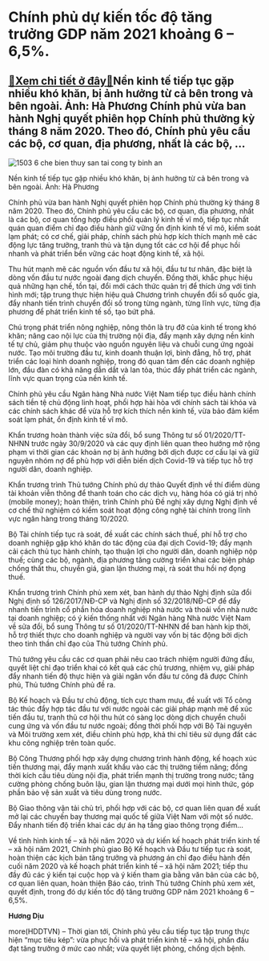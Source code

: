 Chính phủ dự kiến tốc độ tăng trưởng GDP năm 2021 khoảng 6 – 6,5%.
==================================================================

[:gift:Xem chi tiết ở đây:gift:](https://hddtvn.com/chinh-phu-du-kien-toc-do-tang-truong-gdp-nam-2021-khoang-6-65/)Nền kinh tế tiếp tục gặp nhiều khó khăn, bị ảnh hưởng từ cả bên trong và bên ngoài. Ảnh: Hà Phương Chính phủ vừa ban hành Nghị quyết phiên họp Chính phủ thường kỳ tháng 8 năm 2020. Theo đó, Chính phủ yêu cầu các bộ, cơ quan, địa phương, nhất là các bộ, …
--------------------------------------------------------------------------------------------------------------------------------------------------------------------------------------------------------------------------------------------------------------





![1503 6 che bien thuy san tai cong ty binh an](https://haiquanonline.com.vn/stores/news_dataimages/anhnd/082020/06/15/in_article/1503_6-che_bien_thuy_san_tai_cong_ty_binh_an.jpg?rt=20200917191712 "Hoạt động kinh tế trong năm nay không phục thuộc vào mong muốn, nỗ lực chủ quan của DN, Chính phủ, mà còn phụ thuộc vào diễn biến khách quan của dịch bệnh trên thế giới và trong nước	Ảnh: Hà Phương")


Nền kinh tế tiếp tục gặp nhiều khó khăn, bị ảnh hưởng từ cả bên trong và bên ngoài. Ảnh: Hà Phương



Chính phủ vừa ban hành Nghị quyết phiên họp Chính phủ thường kỳ tháng 8 năm 2020. Theo đó, Chính phủ yêu cầu các bộ, cơ quan, địa phương, nhất là các bộ, cơ quan tổng hợp điều phối quản lý kinh tế vĩ mô, tiếp tục nhất quán quan điểm chỉ đạo điều hành giữ vững ổn định kinh tế vĩ mô, kiểm soát lạm phát; có cơ chế, giải pháp, chính sách phù hợp kích thích mạnh mẽ các động lực tăng trưởng, tranh thủ và tận dụng tốt các cơ hội để phục hồi nhanh và phát triển bền vững các hoạt động kinh tế, xã hội.


Thu hút mạnh mẽ các nguồn vốn đầu tư xã hội, đầu tư tư nhân, đặc biệt là dòng vốn đầu tư nước ngoài đang dịch chuyển. Đồng thời, khắc phục hiệu quả những hạn chế, tồn tại, đổi mới cách thức quản trị để thích ứng với tình hình mới; tập trung thực hiện hiệu quả Chương trình chuyển đổi số quốc gia, đẩy nhanh tiến trình chuyển đổi số trong từng ngành, từng lĩnh vực, từng địa phương để phát triển kinh tế số, tạo bứt phá.


Chú trọng phát triển nông nghiệp, nông thôn là trụ đỡ của kinh tế trong khó khăn; nâng cao nội lực của thị trường nội địa, đẩy mạnh xây dựng nền kinh tế tự chủ, giảm phụ thuộc vào nguồn nguyên liệu và chuỗi cung ứng ngoài nước. Tạo môi trường đầu tư, kinh doanh thuận lợi, bình đẳng, hỗ trợ, phát triển các loại hình doanh nghiệp, trong đó quan tâm đến các doanh nghiệp lớn, đầu đàn có khả năng dẫn dắt và lan tỏa, thúc đẩy phát triển các ngành, lĩnh vực quan trọng của nền kinh tế.


Chính phủ yêu cầu Ngân hàng Nhà nước Việt Nam tiếp tục điều hành chính sách tiền tệ chủ động linh hoạt, phối hợp hài hòa với chính sách tài khóa và các chính sách khác để vừa hỗ trợ kích thích nền kinh tế, vừa bảo đảm kiểm soát lạm phát, ổn định kinh tế vĩ mô.


Khẩn trương hoàn thành việc sửa đổi, bổ sung Thông tư số 01/2020/TT-NHNN trước ngày 30/9/2020 và các quy định liên quan theo hướng mở rộng phạm vi thời gian các khoản nợ bị ảnh hưởng bởi dịch được cơ cấu lại và giữ nguyên nhóm nợ để phù hợp với diễn biến dịch Covid-19 và tiếp tục hỗ trợ người dân, doanh nghiệp.


Khẩn trương trình Thủ tướng Chính phủ dự thảo Quyết định về thí điểm dùng tài khoản viễn thông để thanh toán cho các dịch vụ, hàng hóa có giá trị nhỏ (mobile money); hoàn thiện, trình Chính phủ Đề nghị xây dựng Nghị định về cơ chế thử nghiệm có kiểm soát hoạt động công nghệ tài chính trong lĩnh vực ngân hàng trong tháng 10/2020.


Bộ Tài chính tiếp tục rà soát, đề xuất các chính sách thuế, phí hỗ trợ cho doanh nghiệp gặp khó khăn do tác động của đại dịch Covid-19; đẩy mạnh cải cách thủ tục hành chính, tạo thuận lợi cho người dân, doanh nghiệp nộp thuế; cùng các bộ, ngành, địa phương tăng cường triển khai các biện pháp chống thất thu, chuyển giá, gian lận thương mại, rà soát thu hồi nợ đọng thuế.


Khẩn trương trình Chính phủ xem xét, ban hành dự thảo Nghị định sửa đổi Nghị định số 126/2017/NĐ-CP và Nghị định số 32/2018/NĐ-CP để đẩy nhanh tiến trình cổ phần hóa doanh nghiệp nhà nước và thoái vốn nhà nước tại doanh nghiệp; có ý kiến thống nhất với Ngân hàng Nhà nước Việt Nam về sửa đổi, bổ sung Thông tư số 01/2020/TT-NHNN để ban hành kịp thời, hỗ trợ thiết thực cho doanh nghiệp và người vay vốn bị tác động bởi dịch theo tinh thần chỉ đạo của Thủ tướng Chính phủ.


Thủ tướng yêu cầu các cơ quan phải nêu cao trách nhiệm người đứng đầu, quyết liệt chỉ đạo triển khai có kết quả các chủ trương, nhiệm vụ, giải pháp đẩy nhanh tiến độ thực hiện và giải ngân vốn đầu tư công đã được Chính phủ, Thủ tướng Chính phủ đề ra.


Bộ Kế hoạch và Đầu tư chủ động, tích cực tham mưu, đề xuất với Tổ công tác thúc đẩy hợp tác đầu tư với nước ngoài các giải pháp mạnh mẽ để xúc tiến đầu tư, tranh thủ cơ hội thu hút có sàng lọc dòng dịch chuyển chuỗi cung ứng và vốn đầu tư nước ngoài; đồng thời phối hợp với Bộ Tài nguyên và Môi trường xem xét, điều chỉnh phù hợp, khả thi chỉ tiêu sử dụng đất các khu công nghiệp trên toàn quốc.


Bộ Công Thương phối hợp xây dựng chương trình hành động, kế hoạch xúc tiến thương mại, đẩy mạnh xuất khẩu vào các thị trường tiềm năng; đồng thời kích cầu tiêu dùng nội địa, phát triển mạnh thị trường trong nước; tăng cường phòng chống buôn lậu, gian lận thương mại dưới mọi hình thức, góp phần bảo vệ sản xuất và tiêu dùng trong nước.


Bộ Giao thông vận tải chủ trì, phối hợp với các bộ, cơ quan liên quan đề xuất mở lại các chuyến bay thương mại quốc tế giữa Việt Nam với một số nước. Đẩy nhanh tiến độ triển khai các dự án hạ tầng giao thông trọng điểm…


Về tình hình kinh tế – xã hội năm 2020 và dự kiến kế hoạch phát triển kinh tế – xã hội năm 2021, Chính phủ giao Bộ Kế hoạch và Đầu tư tiếp tục rà soát, hoàn thiện các kịch bản tăng trưởng và phương án chỉ đạo điều hành đến cuối năm 2020 và kế hoạch phát triển kinh tế – xã hội năm 2021; tiếp thu đầy đủ các ý kiến tại cuộc họp và ý kiến tham gia bằng văn bản của các bộ, cơ quan liên quan, hoàn thiện Báo cáo, trình Thủ tướng Chính phủ xem xét, quyết định, trong đó dự kiến tốc độ tăng trưởng GDP năm 2021 khoảng 6 – 6,5%.




**Hương Dịu**



more(HDDTVN) – Thời gian tới, Chính phủ yêu cầu tiếp tục tập trung thực hiện “mục tiêu kép”: vừa phục hồi và phát triển kinh tế – xã hội, phấn đấu đạt tăng trưởng ở mức cao nhất; vừa quyết liệt phòng, chống dịch bệnh.

